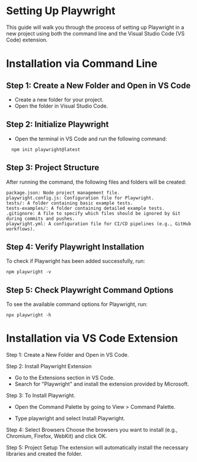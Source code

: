 
# Setting Up Playwright

This guide will walk you through the process of setting up Playwright in a new project using both the command line and the Visual Studio Code (VS Code) extension.

# Installation via Command Line
## Step 1: Create a New Folder and Open in VS Code
- Create a new folder for your project.
- Open the folder in Visual Studio Code.
## Step 2: Initialize Playwright

- Open the terminal in VS Code and run the following command:

```
  npm init playwright@latest
```


## Step 3: Project Structure
After running the command, the following files and folders will be created:
```
package.json: Node project management file.
playwright.config.js: Configuration file for Playwright.
tests/: A folder containing basic example tests.
tests-examples/: A folder containing detailed example tests.
.gitignore: A file to specify which files should be ignored by Git during commits and pushes.
playwright.yml: A configuration file for CI/CD pipelines (e.g., GitHub workflows).

```
## Step 4: Verify Playwright Installation
To check if Playwright has been added successfully, run:

```
npm playwright -v
```

## Step 5: Check Playwright Command Options
To see the available command options for Playwright, run:

```
npx playwright -h
```

# Installation via VS Code Extension
Step 1: Create a New Folder and Open in VS Code.

Step 2: Install Playwright Extension

- Go to the Extensions section in VS Code.
- Search for "Playwright" and install the extension provided by Microsoft.

Step 3: To Install Playwright.
- Open the Command Palette by going to View > Command Palette.

- Type playwright and select Install Playwright.

Step 4: Select Browsers
Choose the browsers you want to install (e.g., Chromium, Firefox, WebKit) and click OK.

Step 5: Project Setup
The extension will automatically install the necessary libraries and created the folder.



